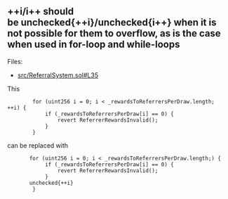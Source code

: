 ## ++i/i++ should be unchecked{++i}/unchecked{i++} when it is not possible for them to overflow, as is the case when used in for-loop and while-loops

Files: 

- [src/ReferralSystem.sol#L35](https://github.com/code-423n4/2023-03-wenwin/blob/91b89482aaedf8b8feb73c771d11c257eed997e8/src/ReferralSystem.sol#L35)

This 
```
        for (uint256 i = 0; i < _rewardsToReferrersPerDraw.length; ++i) {
            if (_rewardsToReferrersPerDraw[i] == 0) {
                revert ReferrerRewardsInvalid();
            }
        }
```
can be replaced with

```
       for (uint256 i = 0; i < _rewardsToReferrersPerDraw.length;) {
            if (_rewardsToReferrersPerDraw[i] == 0) {
                revert ReferrerRewardsInvalid();
            }
       unchecked{++i}
        }
```